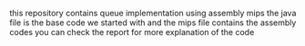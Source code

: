 this repository contains queue implementation using assembly mips
the java file is the base code we started with 
and the mips file contains the assembly codes
you can check the report for more explanation of the code 

